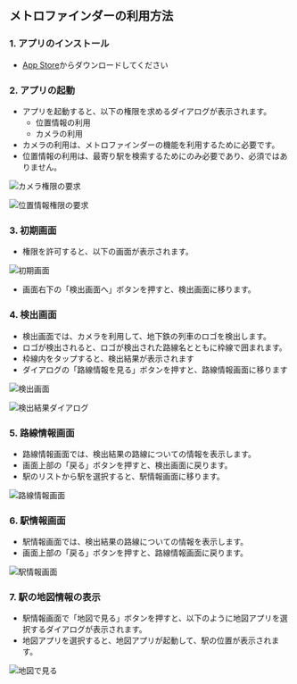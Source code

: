 ## メトロファインダーの利用方法

### 1. アプリのインストール

- [App Store](https://apps.apple.com/jp/app/%E3%83%A1%E3%83%88%E3%83%AD%E3%83%95%E3%82%A1%E3%82%A4%E3%83%B3%E3%83%80%E3%83%BC/id6738628342)からダウンロードしてください

### 2. アプリの起動

- アプリを起動すると、以下の権限を求めるダイアログが表示されます。
  - 位置情報の利用
  - カメラの利用
- カメラの利用は、メトロファインダーの機能を利用するために必要です。
- 位置情報の利用は、最寄り駅を検索するためにのみ必要であり、必須ではありません。

![カメラ権限の要求](./images/camera_usage_request.png)

![位置情報権限の要求](./images/location_usage_request.png)

### 3. 初期画面

- 権限を許可すると、以下の画面が表示されます。

![初期画面](./images/initial_screen.png)

- 画面右下の「検出画面へ」ボタンを押すと、検出画面に移ります。

### 4. 検出画面

- 検出画面では、カメラを利用して、地下鉄の列車のロゴを検出します。
- ロゴが検出されると、ロゴが検出された路線名とともに枠線で囲まれます。
- 枠線内をタップすると、検出結果が表示されます
- ダイアログの「路線情報を見る」ボタンを押すと、路線情報画面に移ります

![検出画面](./images/detection_screen.png)

![検出結果ダイアログ](./images/detection_result_dialog.png)

### 5. 路線情報画面

- 路線情報画面では、検出結果の路線についての情報を表示します。
- 画面上部の「戻る」ボタンを押すと、検出画面に戻ります。
- 駅のリストから駅を選択すると、駅情報画面に移ります。

![路線情報画面](./images/line_info_screen.png)

### 6. 駅情報画面

- 駅情報画面では、検出結果の路線についての情報を表示します。
- 画面上部の「戻る」ボタンを押すと、路線情報画面に戻ります。

![駅情報画面](./images/station_info_screen.png)

### 7. 駅の地図情報の表示

- 駅情報画面で「地図で見る」ボタンを押すと、以下のように地図アプリを選択するダイアログが表示されます。
- 地図アプリを選択すると、地図アプリが起動して、駅の位置が表示されます。

![地図で見る](./images/map_view_dialog.png)
